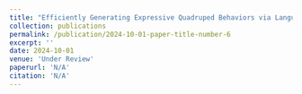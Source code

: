 ```yaml
---
title: "Efficiently Generating Expressive Quadruped Behaviors via Language-Guided Preference Learning"
collection: publications
permalink: /publication/2024-10-01-paper-title-number-6
excerpt: ''
date: 2024-10-01
venue: 'Under Review'
paperurl: 'N/A'
citation: 'N/A'
---
```



